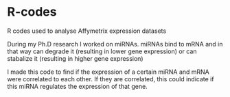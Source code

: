 # R-codes
R codes used to analyse Affymetrix expression datasets 

During my Ph.D research I worked on miRNAs. 
miRNAs bind to mRNA and in that way can degrade it (resulting in lower gene expression) or can stabalize it (resulting in higher gene expression)

I made this code to find if the expression of a certain miRNA and mRNA were correlated to each other. 
If they are correlated, this could indicate if this miRNA regulates the expression of that gene. 

